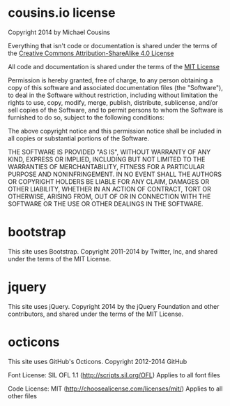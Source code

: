 # cousins.io license
Copyright 2014 by Michael Cousins

Everything that isn't code or documentation is shared under the terms of the [Creative Commons Attribution-ShareAlike 4.0 License](https://creativecommons.org/licenses/by-sa/4.0/)

All code and documentation is shared under the terms of the [MIT License](http://opensource.org/licenses/MIT)

Permission is hereby granted, free of charge, to any person obtaining a copy
of this software and associated documentation files (the "Software"), to deal
in the Software without restriction, including without limitation the rights
to use, copy, modify, merge, publish, distribute, sublicense, and/or sell
copies of the Software, and to permit persons to whom the Software is
furnished to do so, subject to the following conditions:

The above copyright notice and this permission notice shall be included in
all copies or substantial portions of the Software.

THE SOFTWARE IS PROVIDED "AS IS", WITHOUT WARRANTY OF ANY KIND, EXPRESS OR
IMPLIED, INCLUDING BUT NOT LIMITED TO THE WARRANTIES OF MERCHANTABILITY,
FITNESS FOR A PARTICULAR PURPOSE AND NONINFRINGEMENT. IN NO EVENT SHALL THE
AUTHORS OR COPYRIGHT HOLDERS BE LIABLE FOR ANY CLAIM, DAMAGES OR OTHER
LIABILITY, WHETHER IN AN ACTION OF CONTRACT, TORT OR OTHERWISE, ARISING FROM,
OUT OF OR IN CONNECTION WITH THE SOFTWARE OR THE USE OR OTHER DEALINGS IN
THE SOFTWARE.

# bootstrap
This site uses Bootstrap. Copyright 2011-2014 by Twitter, Inc, and shared under the terms of the MIT License.

# jquery
This site uses jQuery. Copyright 2014 by the jQuery Foundation and other contributors, and shared under the terms of the MIT License.

# octicons
This site uses GitHub's Octicons. Copyright 2012-2014 GitHub

Font License: SIL OFL 1.1 (http://scripts.sil.org/OFL)
Applies to all font files

Code License: MIT (http://choosealicense.com/licenses/mit/)
Applies to all other files
